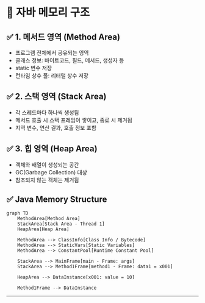# 🧠 자바 메모리 구조
## ✅ 1. 메서드 영역 (Method Area)
- 프로그램 전체에서 공유되는 영역
- 클래스 정보: 바이트코드, 필드, 메서드, 생성자 등
- static 변수 저장
- 런타임 상수 풀: 리터럴 상수 저장
## ✅ 2. 스택 영역 (Stack Area)
- 각 스레드마다 하나씩 생성됨
- 메서드 호출 시 스택 프레임이 쌓이고, 종료 시 제거됨
- 지역 변수, 연산 결과, 호출 정보 포함
## ✅ 3. 힙 영역 (Heap Area)
- 객체와 배열이 생성되는 공간
- GC(Garbage Collection) 대상
- 참조되지 않는 객체는 제거됨

## ✅ Java Memory Structure
```mermaid
graph TD
    MethodArea[Method Area]
    StackArea[Stack Area - Thread 1]
    HeapArea[Heap Area]

    MethodArea --> ClassInfo[Class Info / Bytecode]
    MethodArea --> StaticVars[Static Variables]
    MethodArea --> ConstantPool[Runtime Constant Pool]

    StackArea --> MainFrame[main - Frame: args]
    StackArea --> Method1Frame[method1 - Frame: data1 = x001]

    HeapArea --> DataInstance[x001: value = 10]

    Method1Frame --> DataInstance
```
---






